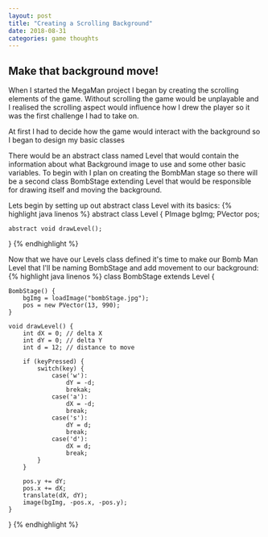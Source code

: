```yaml
---
layout: post
title: "Creating a Scrolling Background"
date: 2018-08-31
categories: game thoughts
---
```


## Make that background move!

When I started the MegaMan project I began by creating the scrolling elements of the game. Without scrolling the game would be unplayable and I realised the scrolling aspect would influence
how I drew the player so it was the first challenge I had to take on.

At first I had to decide how the game would interact with the background so I began to design my basic classes

There would be an abstract class named Level that would contain the information about what Background image to use and some other basic variables. To begin with I plan on creating the BombMan stage so there will be a second class BombStage extending Level that would be responsible for drawing itself and moving the background.


Lets begin by setting up out abstract class Level with its basics:
{% highlight java linenos %}
abstract class Level {
    PImage bgImg;
    PVector pos;
    
    abstract void drawLevel();
}
{% endhighlight %}

Now that we have our Levels class defined it's time to make our Bomb Man Level that I'll be naming BombStage and add movement to our background:
{% highlight java linenos %}
class BombStage extends Level {
    
    BombStage() {
        bgImg = loadImage("bombStage.jpg");
        pos = new PVector(13, 990);
    }

    void drawLevel() {
        int dX = 0; // delta X
        int dY = 0; // delta Y
        int d = 12; // distance to move

        if (keyPressed) {
            switch(key) {
                case('w'):
                    dY = -d;
                    brekak;
                case('a'):
                    dX = -d;
                    break;
                case('s'):
                    dY = d;
                    break;
                case('d'):
                    dX = d;
                    break;
            }
        }
        
        pos.y += dY;
        pos.x += dX;
        translate(dX, dY);
        image(bgImg, -pos.x, -pos.y);
    }
}
{% endhighlight %}
